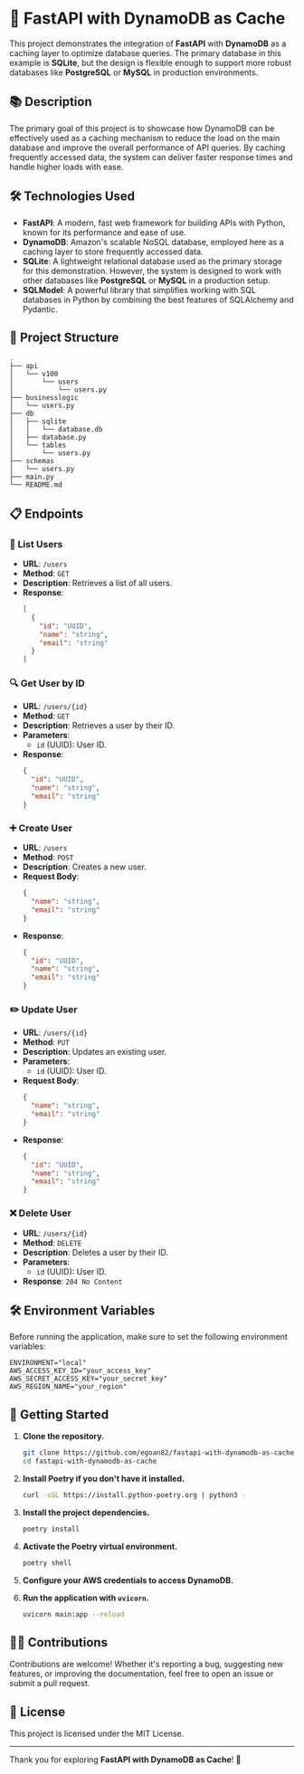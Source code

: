 # 🚀 FastAPI with DynamoDB as Cache

This project demonstrates the integration of **FastAPI** with **DynamoDB** as a caching layer to optimize database queries. The primary database in this example is **SQLite**, but the design is flexible enough to support more robust databases like **PostgreSQL** or **MySQL** in production environments.

## 📚 Description

The primary goal of this project is to showcase how DynamoDB can be effectively used as a caching mechanism to reduce the load on the main database and improve the overall performance of API queries. By caching frequently accessed data, the system can deliver faster response times and handle higher loads with ease.

## 🛠️ Technologies Used

- **FastAPI**: A modern, fast web framework for building APIs with Python, known for its performance and ease of use.
- **DynamoDB**: Amazon's scalable NoSQL database, employed here as a caching layer to store frequently accessed data.
- **SQLite**: A lightweight relational database used as the primary storage for this demonstration. However, the system is designed to work with other databases like **PostgreSQL** or **MySQL** in a production setup.
- **SQLModel**: A powerful library that simplifies working with SQL databases in Python by combining the best features of SQLAlchemy and Pydantic.

## 📂 Project Structure

```plaintext
.
├── api
│   └── v100
│       └── users
│           └── users.py
├── businesslogic
│   └── users.py
├── db
│   ├── sqlite
│   │   └── database.db
│   ├── database.py
│   └── tables
│       └── users.py
├── schemas
│   └── users.py
├── main.py
└── README.md
```

## 📋 Endpoints

### 📝 List Users

- **URL**: `/users`
- **Method**: `GET`
- **Description**: Retrieves a list of all users.
- **Response**:
  ```json
  [
    {
      "id": "UUID",
      "name": "string",
      "email": "string"
    }
  ]
  ```

### 🔍 Get User by ID

- **URL**: `/users/{id}`
- **Method**: `GET`
- **Description**: Retrieves a user by their ID.
- **Parameters**:
  - `id` (UUID): User ID.
- **Response**:
  ```json
  {
    "id": "UUID",
    "name": "string",
    "email": "string"
  }
  ```

### ➕ Create User

- **URL**: `/users`
- **Method**: `POST`
- **Description**: Creates a new user.
- **Request Body**:
  ```json
  {
    "name": "string",
    "email": "string"
  }
  ```
- **Response**:
  ```json
  {
    "id": "UUID",
    "name": "string",
    "email": "string"
  }
  ```

### ✏️ Update User

- **URL**: `/users/{id}`
- **Method**: `PUT`
- **Description**: Updates an existing user.
- **Parameters**:
  - `id` (UUID): User ID.
- **Request Body**:
  ```json
  {
    "name": "string",
    "email": "string"
  }
  ```
- **Response**:
  ```json
  {
    "id": "UUID",
    "name": "string",
    "email": "string"
  }
  ```

### ❌ Delete User

- **URL**: `/users/{id}`
- **Method**: `DELETE`
- **Description**: Deletes a user by their ID.
- **Parameters**:
  - `id` (UUID): User ID.
- **Response**: `204 No Content`

## 🛠️ Environment Variables

Before running the application, make sure to set the following environment variables:

```plaintext
ENVIRONMENT="local"
AWS_ACCESS_KEY_ID="your_access_key"
AWS_SECRET_ACCESS_KEY="your_secret_key"
AWS_REGION_NAME="your_region"
```

## 🚀 Getting Started

1. **Clone the repository.**
   ```sh
   git clone https://github.com/egoan82/fastapi-with-dynamodb-as-cache.git
   cd fastapi-with-dynamodb-as-cache
   ```

2. **Install Poetry if you don't have it installed.**
   ```sh
   curl -sSL https://install.python-poetry.org | python3 -
   ```

3. **Install the project dependencies.**
   ```sh
   poetry install
   ```

4. **Activate the Poetry virtual environment.**
   ```sh
   poetry shell
   ```

5. **Configure your AWS credentials to access DynamoDB.**

6. **Run the application with `uvicorn`.**
   ```sh
   uvicorn main:app --reload
   ```

## 🧑‍💻 Contributions

Contributions are welcome! Whether it's reporting a bug, suggesting new features, or improving the documentation, feel free to open an issue or submit a pull request.

## 📄 License

This project is licensed under the MIT License.

---

Thank you for exploring **FastAPI with DynamoDB as Cache**! 🎉
